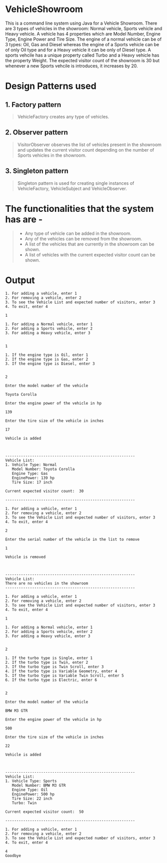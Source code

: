 # VehicleShowroom
This is a command line system using Java for a Vehicle Showroom.
There are 3 types of vehicles in the showroom: Normal vehicle, Sports vehicle and Heavy vehicle.
A vehicle has 4 properties which are Model Number, Engine Type, Engine Power and Tire Size.
The engine of a normal vehicle can be of 3 types: Oil, Gas and Diesel whereas the engine of 
a Sports vehicle can be of only Oil type and for a Heavy vehicle it can be only of Diesel type.
A sports vehcile has a unique property called Turbo and a Heavy vehicle has the property 
Weight.
The expected visitor count of the showroom is 30 but whenever a new Sports vehcile is introduces, it increases by 20.

# Design Patterns used
## 1. Factory pattern
> VehicleFactory creates any type of vehicles. 
## 2. Observer pattern
> VisitorObserver observes the list of vehicles present in the showroom and updates the current visitor count depending on the number of Sports vehicles in the showroom.
## 3. Singleton pattern
> Singleton pattern is used for creating single instances of VehicleFactory, VehicleSubject and VehicleObserver. 

# The functionalities that the system has are - 

> * Any type of vehicle can be added in the showroom.
> * Any of the vehicles can be removed from the showroom.
> * A list of the vehicles that are currently in the showroom can be shown.
> * A list of vehicles with the current expected visitor count can be shown.

# Output
```
1. For adding a vehicle, enter 1
2. For removing a vehicle, enter 2
3. To see the Vehicle List and expected number of visitors, enter 3
4. To exit, enter 4

1

1. For adding a Normal vehicle, enter 1
2. For adding a Sports vehicle, enter 2
3. For adding a Heavy vehicle, enter 3


1

1. If the engine type is Oil, enter 1
2. If the engine type is Gas, enter 2
3. If the engine type is Diesel, enter 3


2

Enter the model number of the vehicle

Toyota Corolla

Enter the engine power of the vehicle in hp

139

Enter the tire size of the vehicle in inches

17

Vehicle is added



----------------------------------------------------------
Vehicle List:
1. Vehicle Type: Normal
   Model Number: Toyota Corolla
   Engine Type: Gas
   EnginePower: 139 hp
   Tire Size: 17 inch

Current expected visitor count:  30

----------------------------------------------------------

1. For adding a vehicle, enter 1
2. For removing a vehicle, enter 2
3. To see the Vehicle List and expected number of visitors, enter 3
4. To exit, enter 4

2

Enter the serial number of the vehicle in the list to remove

1

Vehicle is removed



----------------------------------------------------------
Vehicle List:
There are no vehicles in the showroom
----------------------------------------------------------

1. For adding a vehicle, enter 1
2. For removing a vehicle, enter 2
3. To see the Vehicle List and expected number of visitors, enter 3
4. To exit, enter 4

1

1. For adding a Normal vehicle, enter 1
2. For adding a Sports vehicle, enter 2
3. For adding a Heavy vehicle, enter 3


2

1. If the turbo type is Single, enter 1
2. If the turbo type is Twin, enter 2
3. If the turbo type is Twin Scroll, enter 3
4. If the turbo type is Variable Geometry, enter 4
5. If the turbo type is Variable Twin Scroll, enter 5
6. If the turbo type is Electric, enter 6


2

Enter the model number of the vehicle

BMW M3 GTR

Enter the engine power of the vehicle in hp

500

Enter the tire size of the vehicle in inches

22

Vehicle is added



----------------------------------------------------------
Vehicle List:
1. Vehicle Type: Sports
   Model Number: BMW M3 GTR
   Engine Type: Oil
   EnginePower: 500 hp
   Tire Size: 22 inch
   Turbo: Twin

Current expected visitor count:  50

----------------------------------------------------------

1. For adding a vehicle, enter 1
2. For removing a vehicle, enter 2
3. To see the Vehicle List and expected number of visitors, enter 3
4. To exit, enter 4

4
Goodbye
```

